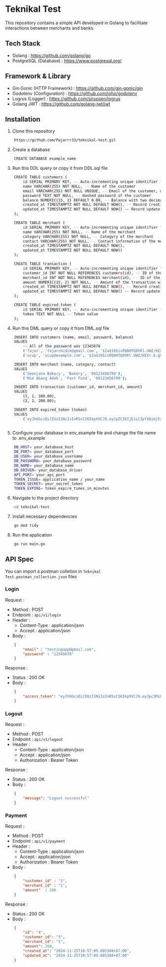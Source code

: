 
# Teknikal Test
This repository contains a simple API developed in Golang to facilitate interactions between merchants and banks.




## Tech Stack

- Golang : https://github.com/golang/go
- PostgreSQL (Database) : https://www.postgresql.org/


## Framework & Library
- Gin Gonic (HTTP Framework) : https://github.com/gin-gonic/gin
- Godotenv (Configuration) : https://github.com/joho/godotenv
- Logrus (Logger) : https://github.com/sirupsen/logrus
- Golang JWT : https://github.com/golang-jwt/jwt
## Installation

1. Clone this repository
```bash
    https://github.com/Pajarrr33/teknikal-test.git
```
2. Create a database
```bash
    CREATE DATABASE example_name
```

3. Run this DDL query or copy it from DDL.sql file
```bash
    CREATE TABLE customers (
        id SERIAL PRIMARY KEY, -- Auto-incrementing unique identifier for the customer
        name VARCHAR(255) NOT NULL, -- Name of the customer
        email VARCHAR(255) NOT NULL UNIQUE, -- Email of the customer, must be unique
        password TEXT NOT NULL, -- Hashed password of the customer
        balance NUMERIC(15, 2) DEFAULT 0.00, -- Balance with two decimal points
        created_at TIMESTAMPTZ NOT NULL DEFAULT NOW(), -- Record creation time with timezone
        updated_at TIMESTAMPTZ NOT NULL DEFAULT NOW() -- Record update time with timezone
    );

    CREATE TABLE merchant (
        id SERIAL PRIMARY KEY, -- Auto-incrementing unique identifier for the merchant
        name VARCHAR(255) NOT NULL, -- Name of the merchant
        category VARCHAR(255) NOT NULL, -- Category of the merchant
        contact VARCHAR(255) NOT NULL, -- Contact information of the merchant
        created_at TIMESTAMPTZ NOT NULL DEFAULT NOW(),
        updated_at TIMESTAMPTZ NOT NULL DEFAULT NOW()
    );

    CREATE TABLE transaction (
        id SERIAL PRIMARY KEY, -- Auto-incrementing unique identifier for the transaction
        customer_id INT NOT NULL REFERENCES customers(id), -- ID of the customer involved in the transaction
        merchant_id INT NOT NULL REFERENCES merchant(id), -- ID of the merchant involved in the transaction
        amount NUMERIC(15, 2) NOT NULL, -- Amount of the transaction with two decimal points
        created_at TIMESTAMPTZ NOT NULL DEFAULT NOW(), -- Record creation time with timezone
        updated_at TIMESTAMPTZ NOT NULL DEFAULT NOW() -- Record update time with timezone
    );

    CREATE TABLE expired_token (
        id SERIAL PRIMARY KEY, -- Auto-incrementing unique identifier for the expired token
        token TEXT NOT NULL -- Token value
    );

```
4. Run this DML query or copy it from DML.sql file
```bash
    INSERT INTO customers (name, email, password, balance)
    VALUES 
        -- All of the password was 12345678
        ('fajar', 'fajarshidik@gmail.com', '$2a$10$isRQ8HTQ8hRl.UWZ/KEXr.b.gGOuWNYiLDBCQH.2NciPnOxmYGSHu',0.00),
        ('ucup', 'ucup@example.com', '$2a$10$isRQ8HTQ8hRl.UWZ/KEXr.b.gGOuWNYiLDBCQH.2NciPnOxmYGSHu', 1000.00);

    INSERT INTO merchant (name, category, contact)
    VALUES
        ('Seonjana Bakery', 'Bakery', '08123456789'),
        ('Mie Abang Adek', 'Fast Food', '08123456790');

    INSERT INTO transaction (customer_id, merchant_id, amount)
    VALUES
        (1, 1, 100.00),
        (2, 2, 200.00);

    INSERT INTO expired_token (token)
    VALUES
        ('eyJhbGciOiJIUzI1NiIsInR5cCI6IkpXVCJ9.eyJpZCI6IjEiLCJpYXQiOjE2NjMzODA0NjAsImV4cCI6MTY2MzQxNjA2MH0.DYH1G2E0oV3Q2VxV4M2oIzQ5OeQ3wZoZC1rGc9Oa8C8');
    
```

5. Configure your database in env_example file and change the file name to .env_example
```bash
    DB_HOST= your_database_host
    DB_PORT= your_database_port
    DB_USER= your_database_username
    DB_PASSWORD= your_database_password
    DB_NAME= your_database_name
    DB_DRIVER= your_database_driver
    API_PORT= your_api_port
    TOKEN_ISSUE= application_name / your_name
    TOKEN_SECRET= your_secret_token
    TOKEN_EXPIRE= token_expire_times_in_minutes
```

6. Navigate to the project directory
```bash
    cd teknikal-test
```

7. Install necessary dependencies
```bash
    go mod tidy
```

8. Run the application
```bash
    go run main.go
```



    
## API Spec
You can import a postman colletion in `Teknikal Test.postman_collection.json` files

### Login

Request :

- Method : POST
- Endpoint : `api/v1/login`
- Header :
    - Content-Type : application/json
    - Accept : application/json
- Body :

```json
    {
        "email" : "testingapp@gmail.com",
        "password" : "12345678"
    }
```

Response :

- Status : 200 OK
- Body :
```json
    {
        "access_token": "eyJhbGciOiJIUzI1NiIsInR5cCI6IkpXVCJ9.eyJpc3MiOiJtbmNfdGVrbmlrYWxfdGVzdCIsImV4cCI6MTczMjUzNzYxNSwiaWF0IjoxNzMyNTM1ODE1LCJpZCI6IjMiLCJ1c2VySWQiOiJmYWphcnNoaWRpa0BnbWFpbC5jb20ifQ.dxr14vdv4YOrG9I60TRa-yV44qzCt98FmxCV8gWyH5o"
    }
```

### Logout

Request :
- Method : POST
- Endpoint : `api/v1/logout`
- Header :
    - Content-Type : application/json
    - Accept : application/json
    - Authorization : Bearer Token

Response :

- Status : 200 OK
- Body :
```json
    {
        "message": "Logout successful"
    }
```

### Payment

Request :

- Method : POST
- Endpoint : `api/v1/payment`
- Header :
    - Content-Type : application/json
    - Accept : application/json
    - Authorization : Bearer Token
- Body :
```json
    {
        "customer_id" : "3",
        "merchant_id" : "1",
        "amount"  : 200
    }
```

Response :

- Status : 200 OK
- Body :
```json
    {
        "id": "4",
        "customer_id": "3",
        "merchant_id": "1",
        "amount": 200,
        "created_at": "2024-11-25T18:57:09.805388+07:00",
        "updated_at": "2024-11-25T18:57:09.805388+07:00"
    }
```

